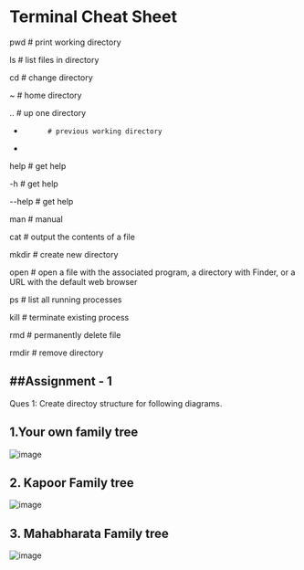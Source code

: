 # Terminal Cheat Sheet

pwd         # print working directory

ls          # list files in directory

cd          # change directory

~           # home directory

..          # up one directory

-           # previous working directory
-           
help        # get help

-h          # get help

--help      # get help

man         # manual

cat         # output the contents of a file

mkdir       # create new directory

open        # open a file with the associated program, a directory with Finder, or a URL with the default web browser

ps          # list all running processes

kill        # terminate existing process

rmd         # permanently delete file

rmdir       # remove directory


##Assignment - 1
---------------

Ques 1: Create directoy structure for following diagrams.

## 1.Your own family tree

![image](https://user-images.githubusercontent.com/72081819/158146547-8cd43e8c-4b62-45b8-8be0-1530fa42fe83.png)


## 2. Kapoor Family tree

![image](https://user-images.githubusercontent.com/72081819/158145883-a57547d4-e962-4b37-b74b-e1008f160b47.png)

## 3. Mahabharata Family tree

![image](https://user-images.githubusercontent.com/72081819/158146371-4e57a74a-fcce-4c84-9841-41590e6102f8.png)
